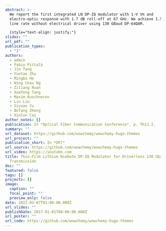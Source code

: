 ```yaml
---
abstract: >-
  We report the first integrated LN DP-IQ modulator with 1-V Vπ and
  electro-optic response with 1.7 dB roll-off at 67 GHz. We achieve 1.56 Tb/s
  line rate without electrical driver using 130 GBaud DP-64QAM.

  {style="text-align: justify;"}
slides: ""
url_pdf: ""
publication_types:
  - "1"
authors:
  - admin
  - Fabio Pittalà
  - Jin Tang
  - Yuntao Zhu
  - Mingbo He
  - Wing Chau Ng
  - Ziliang Ruan
  - Xuefeng Tang
  - Maxim Kuschnerov
  - Liu Liu
  - Siyuan Yu
  - Bofang Zheng
  - Xinlun Cai
author_notes: []
publication: In *Optical Fiber Communication Conference*, p. Th1J.2.
summary: ""
url_dataset: https://github.com/wowchemy/wowchemy-hugo-themes
url_project: ""
publication_short: In *OFC*
url_source: https://github.com/wowchemy/wowchemy-hugo-themes
url_video: https://youtube.com
title: Thin-Film Lithium Niobate DP-IQ Modulator for Driverless 130 Gbaud 64 QAM
  Transmission
doi: ""
featured: false
tags: []
projects: []
image:
  caption: ""
  focal_point: ""
  preview_only: false
date: 2022-03-07T01:00:00.000Z
url_slides: ""
publishDate: 2017-01-01T00:00:00.000Z
url_poster: ""
url_code: https://github.com/wowchemy/wowchemy-hugo-themes
---
```

